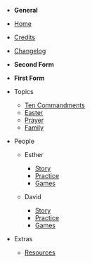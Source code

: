 <!-- _sidebar.md -->
- **General**

- [Home](README.md)
- [Credits](credits.md)  
- [Changelog](changelog.md)

- **Second Form**

- **First Form**
- Topics
    - [Ten Commandments](firstform/topics/tencommandments.md)
    - [Easter](firstform/topics/easter.md)
    - [Prayer](firstform/topics/prayer.md)
    - [Family](firstform/topics/family.md)

- People
  - Esther
    - [Story](firstform/stories/esther.md)
    - [Practice](firstform/resources/practice/esther.md)
    - [Games](firstform/resources/games/esther.md)

  - David
    - [Story](firstform/stories/david.md)
    - [Practice](firstform/resources/practice/david.md)
    - [Games](firstform/resources/games/david.md)
- Extras
  - [Resources](firstform/extras/resources.md)
